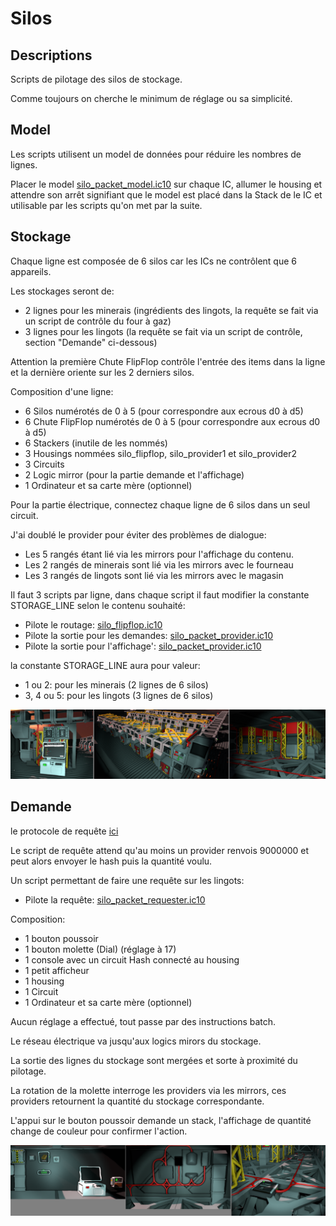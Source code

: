 # Silos

## Descriptions

Scripts de pilotage des silos de stockage.

Comme toujours on cherche le minimum de réglage ou sa simplicité.

## Model

Les scripts utilisent un model de données pour réduire les nombres de lignes.

Placer le model [silo_packet_model.ic10](/Silo/silo_packet_model.ic10) sur chaque IC, allumer le housing et attendre son arrêt signifiant que le model est placé dans la Stack de le IC et utilisable par les scripts qu'on met par la suite.

## Stockage
Chaque ligne est composée de 6 silos car les ICs ne contrôlent que 6 appareils.

Les stockages seront de:
* 2 lignes pour les minerais (ingrédients des lingots, la requête se fait via un script de contrôle du four à gaz)
* 3 lignes pour les lingots (la requête se fait via un script de contrôle, section "Demande" ci-dessous)

Attention la première Chute FlipFlop contrôle l'entrée des items dans la ligne et la dernière oriente sur les 2 derniers silos.

Composition d'une ligne:
* 6 Silos numérotés de 0 à 5 (pour correspondre aux ecrous d0 à d5)
* 6 Chute FlipFlop numérotés de 0 à 5 (pour correspondre aux ecrous d0 à d5)
* 6 Stackers (inutile de les nommés)
* 3 Housings nommées silo_flipflop, silo_provider1 et silo_provider2
* 3 Circuits
* 2 Logic mirror (pour la partie demande et l'affichage)
* 1 Ordinateur et sa carte mère (optionnel)

Pour la partie électrique, connectez chaque ligne de 6 silos dans un seul circuit.

J'ai doublé le provider pour éviter des problèmes de dialogue:
* Les 5 rangés étant lié via les mirrors pour l'affichage du contenu.
* Les 2 rangés de minerais sont lié via les mirrors avec le fourneau
* Les 3 rangés de lingots sont lié via les mirrors avec le magasin

Il faut 3 scripts par ligne, dans chaque script il faut modifier la constante STORAGE_LINE selon le contenu souhaité:
* Pilote le routage: [silo_flipflop.ic10](/Silo/silo_flipflop.ic10)
* Pilote la sortie pour les demandes: [silo_packet_provider.ic10](/Silo/silo_packet_provider.ic10)
* Pilote la sortie pour l'affichage': [silo_packet_provider.ic10](/Silo/silo_packet_provider.ic10)

la constante STORAGE_LINE aura pour valeur:
* 1 ou 2: pour les minerais (2 lignes de 6 silos)
* 3, 4 ou 5: pour les lingots (3 lignes de 6 silos)

![Vue global des lingots](/Silo/Silos.png)

## Demande

le protocole de requête [ici](/Silo/silo_packet.md)

Le script de requête attend qu'au moins un provider renvois 9000000 et peut alors envoyer le hash puis la quantité voulu.

Un script permettant de faire une requête sur les lingots:
* Pilote la requête: [silo_packet_requester.ic10](/Silo/silo_packet_requester.ic10)

Composition:
* 1 bouton poussoir
* 1 bouton molette (Dial) (réglage à 17)
* 1 console avec un circuit Hash connecté au housing
* 1 petit afficheur
* 1 housing
* 1 Circuit
* 1 Ordinateur et sa carte mère (optionnel)

Aucun réglage a effectué, tout passe par des instructions batch.

Le réseau électrique va jusqu'aux logics mirors du stockage.

La sortie des lignes du stockage sont mergées et sorte à proximité du pilotage.

La rotation de la molette interroge les providers via les mirrors, ces providers retournent la quantité du stockage correspondante.

L'appui sur le bouton poussoir demande un stack, l'affichage de quantité change de couleur pour confirmer l'action.

![Vue global pour la demande](/Silo/Request.png)
